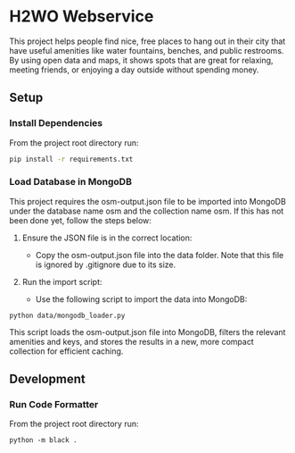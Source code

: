 # H2WO Webservice

This project helps people find nice, free places to hang out in their city that have useful amenities like water fountains, benches, and public restrooms. By using open data and maps, it shows spots that are great for relaxing, meeting friends, or enjoying a day outside without spending money.

## Setup

### Install Dependencies

From the project root directory run:

```bash
pip install -r requirements.txt
```

### Load Database in MongoDB
This project requires the osm-output.json file to be imported into MongoDB under the database name osm and the collection name osm. If this has not been done yet, follow the steps below:

1. Ensure the JSON file is in the correct location:
    - Copy the osm-output.json file into the data folder. Note that this file is ignored by .gitignore due to its size.

2. Run the import script:
    - Use the following script to import the data into MongoDB:

```
python data/mongodb_loader.py
```

This script loads the osm-output.json file into MongoDB, filters the relevant amenities and keys, and stores the results in a new, more compact collection for efficient caching.

## Development

### Run Code Formatter

From the project root directory run:

```
python -m black .
```
